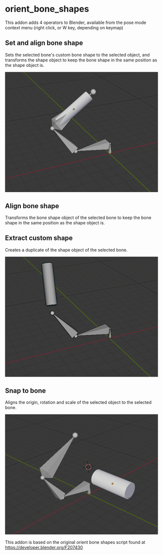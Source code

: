 # orient_bone_shapes

This addon adds 4 operators to Blender, available from the pose mode context menu (right click, or W key, depending on keymap)

## Set and align bone shape

Sets the selected bone's custom bone shape to the selected object, and transforms the shape object to keep the bone shape in the same position as the shape object is.

![Set and align](img/set_and_align.gif)

## Align bone shape

Transforms the bone shape object of the selected bone to keep the bone shape in the same position as the shape object is.

## Extract custom shape

Creates a duplicate of the shape object of the selected bone.

![Extract bone shape](img/extract_bone_shape.gif)

## Snap to bone

Aligns the origin, rotation and scale of the selected object to the selected bone.

![Snap to bone](img/snap_to_bone.gif)

This addon is based on the original orient bone shapes script found at https://developer.blender.org/F207430
